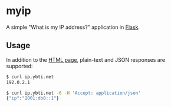 # myip

A simple "What is my IP address?" application in [Flask][].

[flask]: https://flask.palletsprojects.com/

## Usage

In addition to the [HTML page][], plain-text and JSON responses are supported:

```bash
$ curl ip.ybti.net
192.0.2.1

$ curl ip.ybti.net -6 -H 'Accept: application/json'
{"ip":"2001:db8::1"}
```

[html page]: https://ip.ybti.net/
